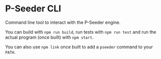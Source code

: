 # P-Seeder CLI

Command line tool to interact with the P-Seeder engine.

You can build with `npm run build`, run tests with `npm run test`
and run the actual program (once built) with `npm start`.

You can also use `npm link` once built to add a `pseeder` command to your `PATH`.
